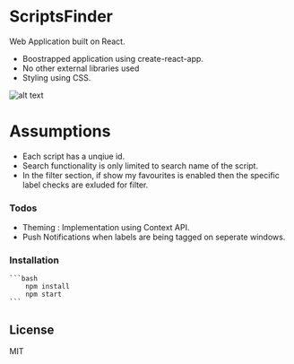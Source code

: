 # ScriptsFinder

Web Application built on React. 

  - Boostrapped application using create-react-app.
  - No other external libraries used
  - Styling using CSS.
 
![alt text](https://user-images.githubusercontent.com/14851449/73131200-c8cf7800-402c-11ea-87ac-35b236402b8b.png)

# Assumptions

  - Each script has a unqiue id.
  - Search functionality is only limited to search name of the script.
  - In the filter section, if show my favourites is enabled then the specific label checks are exluded for filter.

### Todos

 - Theming : Implementation using Context API.
 - Push Notifications when labels are being tagged on seperate windows.

### Installation

    ```bash
        npm install
        npm start
    ```

License
----

MIT
